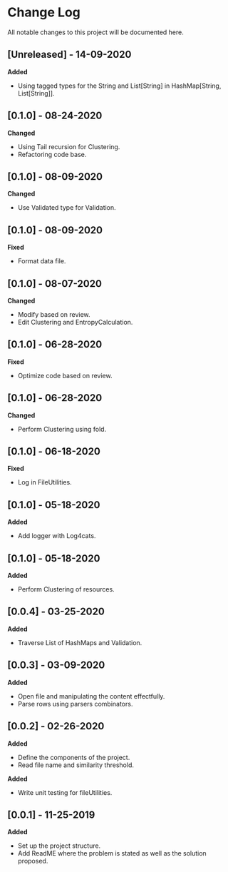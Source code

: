 # Change Log

All notable changes to this project will be documented here.

## [Unreleased] - 14-09-2020

**Added**

* Using tagged types for the String and List[String] in HashMap[String, List[String]].


## [0.1.0] - 08-24-2020

**Changed**
- Using Tail recursion for Clustering.
-  Refactoring code base.

## [0.1.0] - 08-09-2020

**Changed**

- Use Validated type for Validation.


## [0.1.0] - 08-09-2020

**Fixed**
- Format data file.

## [0.1.0] - 08-07-2020

**Changed**
- Modify based on review.
- Edit Clustering and EntropyCalculation.
## [0.1.0] - 06-28-2020

**Fixed**
- Optimize code based on review.

## [0.1.0] - 06-28-2020

**Changed**
- Perform Clustering using fold.

## [0.1.0] - 06-18-2020

**Fixed**
- Log in FileUtilities.

## [0.1.0] - 05-18-2020

**Added**
- Add logger with Log4cats.

## [0.1.0] - 05-18-2020

**Added**

- Perform Clustering of resources.

## [0.0.4] - 03-25-2020

**Added**
- Traverse List of HashMaps and Validation.

## [0.0.3] - 03-09-2020

**Added**

- Open file and manipulating the content effectfully.
- Parse rows using parsers combinators.


## [0.0.2] - 02-26-2020

**Added**

- Define the components of the project.
- Read file name and similarity threshold.

**Added**

- Write unit testing for fileUtilities.

## [0.0.1] - 11-25-2019

**Added**

- Set up the project structure.
- Add ReadME where the problem is stated as well as the solution proposed.
